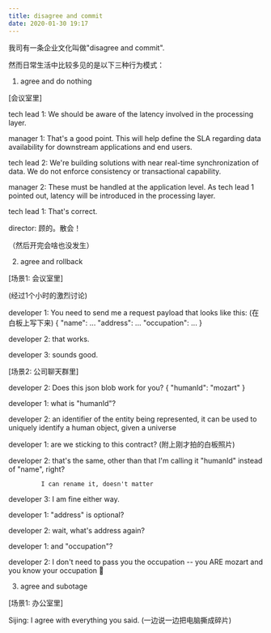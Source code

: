 ```yaml
---
title: disagree and commit
date: 2020-01-30 19:17
---
```


我司有一条企业文化叫做"disagree and commit". 

然而日常生活中比较多见的是以下三种行为模式：

1. agree and do nothing

[会议室里]

tech lead 1: We should be aware of the latency involved in the processing layer.

manager 1: That's a good point. This will help define the SLA regarding data availability for downstream applications and end users.

tech lead 2: We're building solutions with near real-time synchronization of data. We do not enforce consistency or transactional capability.

manager 2: These must be handled at the application level. As tech lead 1 pointed out, latency will be introduced in the processing layer.

tech lead 1: That's correct.

director: 顾的。散会！

（然后开完会啥也没发生）


2. agree and rollback

[场景1: 会议室里]

(经过1个小时的激烈讨论)

developer 1: You need to send me a request payload that looks like this:
             (在白板上写下来)
             {
             	"name": ...
             	"address": ...
             	"occupation": ...
             }

developer 2: that works.

developer 3: sounds good.

[场景2: 公司聊天群里]

developer 2: Does this json blob work for you?
             {
             	"humanId": "mozart"
             }

developer 1: what is "humanId"?

developer 2: an identifier of the entity being represented, it can be used to uniquely identify a human object, given a universe

developer 1: are we sticking to this contract?
             (附上刚才拍的白板照片)

developer 2: that's the same, other than that I'm calling it "humanId" instead of "name", right?

             I can rename it, doesn't matter

developer 3: I am fine either way.

developer 1: "address" is optional?

developer 2: wait, what's address again?

developer 1: and "occupation"?

developer 2: I don't need to pass you the occupation -- you ARE mozart and you know your occupation 🙂


3. agree and subotage

[场景1: 办公室里]

Sijing: I agree with everything you said.
        (一边说一边把电脑撕成碎片)



